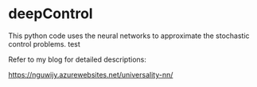 # deepControl
This python code uses the neural networks to approximate the stochastic control problems.
test

Refer to my blog for detailed descriptions:

https://nguwijy.azurewebsites.net/universality-nn/
